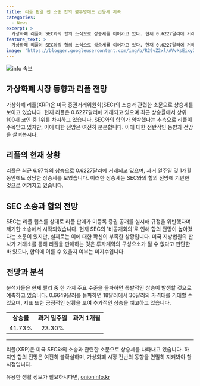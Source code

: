 ```yaml
---
title: 리플 판결 전 소송 합의 불투명에도 급등세 지속
categories:
  - News
excerpt: >
  가상화폐 리플이 SEC와의 합의 소식으로 상승세를 이어가고 있다. 현재 0.6227달러에 거래되며 일주일 사이에 41.73% 상승하여 상위 100개 코인 중 1위를 차지하고 있다. 고위험 법적 싸움의 중심에 있는 리플은 SEC의 비공개회의를 앞두고 합의 가능성으로 기대를 모으고 있지만, 관련 전문가들은 이에 대해 회의적인 입장을 보이고 있다. 그러나 분석가들은 급격한 상승이 예상되며, 0.6649달러 돌파 시 18달러~36달러 가격대를 예상하고 있다.
feature_text: >
  가상화폐 리플이 SEC와의 합의 소식으로 상승세를 이어가고 있다. 현재 0.6227달러에 거래되며 일주일 사이에 41.73% 상승하여 상위 100개 코인 중 1위를 차지하고 있다. 고위험 법적 싸움의 중심에 있는 리플은 SEC의 비공개회의를 앞두고 합의 가능성으로 기대를 모으고 있지만, 관련 전문가들은 이에 대해 회의적인 입장을 보이고 있다. 그러나 분석가들은 급격한 상승이 예상되며, 0.6649달러 돌파 시 18달러~36달러 가격대를 예상하고 있다.
image: 'https://blogger.googleusercontent.com/img/b/R29vZ2xl/AVvXsEixyZcFfHzMRdzZMjFBmAUKJYCLCGyLL1o632UiGVXcaFdKo_bkvkuCioo0uUKlGfBVcT3P84aROyZIXSBEx3Aw5nCQ3pTgDom1WDC4m8eifvWiAmWEEVb4x6G_l8C0QH225ldMjyaFvpxGEBGNO37VmDTDMHGhJPq73UglMfDca1-0aw/s1600/blogspot.png'
---
```


<p><img src="https://blogger.googleusercontent.com/img/b/R29vZ2xl/AVvXsEixyZcFfHzMRdzZMjFBmAUKJYCLCGyLL1o632UiGVXcaFdKo_bkvkuCioo0uUKlGfBVcT3P84aROyZIXSBEx3Aw5nCQ3pTgDom1WDC4m8eifvWiAmWEEVb4x6G_l8C0QH225ldMjyaFvpxGEBGNO37VmDTDMHGhJPq73UglMfDca1-0aw/s1600/blogspot.png" alt="info 속보" /></p>

<h2 data-ke-size="size26">가상화폐 시장 동향과 리플 전망</h2>

<p data-ke-size="size16">가상화폐 리플(XRP)은 미국 증권거래위원회(SEC)의 소송과 관련한 소문으로 상승세를 보이고 있습니다. 현재 리플은 0.6227달러에 거래되고 있으며 최근 상승률에서 상위 100개 코인 중 1위를 차지하고 있습니다. SEC와의 합의가 임박했다는 추측으로 리플이 주목받고 있지만, 이에 대한 전망은 여전히 분분합니다. 이에 대한 전반적인 동향과 전망을 살펴봅시다.</p>

<h2 data-ke-size="size26">리플의 현재 상황</h2>

<p data-ke-size="size16">리플은 최근 6.97%의 상승으로 0.6227달러에 거래되고 있으며, 과거 일주일 및 1개월 동안에도 상당한 상승세를 보였습니다. 이러한 상승세는 SEC와의 합의 전망에 기반한 것으로 여겨지고 있습니다.</p>

<h2 data-ke-size="size26">SEC 소송과 합의 전망</h2>

<p data-ke-size="size16">SEC는 리플 랩스를 상대로 리플 판매가 미등록 증권 공개를 실시해 규정을 위반했다며 제기한 소송에서 시작되었습니다. 현재 SEC의 '비공개회의'로 인해 합의 전망이 높아졌다는 소문이 있지만, 실제로는 이에 대한 확신이 부족한 상황입니다. 미국 지방법원의 판사가 거래소를 통해 리플을 판매하는 것은 투자계약의 구성요소가 될 수 없다고 판단한 바 있으나, 합의에 이를 수 있을지 여부는 미지수입니다.</p>

<h2 data-ke-size="size26">전망과 분석</h2>

<p data-ke-size="size16">분석가들은 현재 랠리 중 한 가지 주요 수준을 돌파하면 폭발적인 상승이 발생할 것으로 예측하고 있습니다. 0.6649달러를 돌파하면 18달러에서 36달러의 가격대를 기대할 수 있으며, 지표 또한 긍정적인 상황을 보여 추가적인 상승을 예고하고 있습니다.</p>

<table>
    <tbody>
        <tr>
            <td style="text-align: center; height: 17px;"><b>상승률</b></td>
            <td style="text-align: center; height: 17px;"><b>과거 일주일</b></td>
            <td style="text-align: center; height: 17px;"><b>과거 1개월</b></td>
        </tr>
        <tr>
            <td style="text-align: center; height: 17px;">41.73%</td>
            <td style="text-align: center; height: 17px;">23.30%</td>
        </tr>
    </tbody>
</table>

<hr>

<p data-ke-size="size16">리플(XRP)은 미국 SEC와의 소송과 관련한 소문으로 상승세를 나타내고 있습니다. 하지만 합의 전망은 여전히 불확실하며, 가상화폐 시장 전반의 동향을 면밀히 지켜봐야 할 시점입니다.</p>
유용한 생활 정보가 필요하시다면, <a href="https://onioninfo.kr" rel="dofollow">onioninfo.kr</a>



